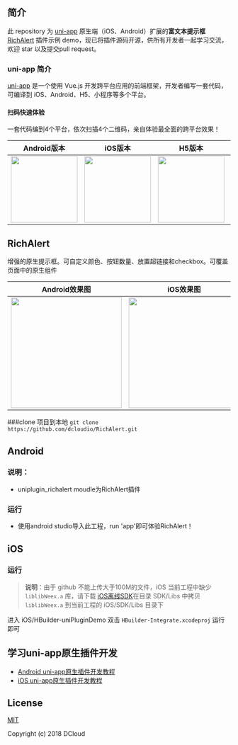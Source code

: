 ## 简介
此 repository 为 [uni-app](https://uniapp.dcloud.io/) 原生端（iOS、Android）扩展的**富文本提示框** [RichAlert](http://ext.dcloud.net.cn/plugin?id=36) 插件示例 demo，现已将插件源码开源，供所有开发者一起学习交流，欢迎 star 以及提交pull request。

### uni-app 简介

[uni-app](https://uniapp.dcloud.io/) 是一个使用 Vue.js 开发跨平台应用的前端框架，开发者编写一套代码，可编译到 iOS、Android、H5、小程序等多个平台。

#### 扫码快速体验
一套代码编到4个平台，依次扫描4个二维码，亲自体验最全面的跨平台效果！

Android版本|iOS版本|H5版本|微信小程序版本
--------- |-------|-----|------------
<img src="https://img-cdn-qiniu.dcloud.net.cn/uniapp/doc/uni-android.png" width="150" height="150"/>|<img src="https://img-cdn-qiniu.dcloud.net.cn/uniapp/doc/uni-ios.png" width="150" height="150"/>|<img src="https://img-cdn-qiniu.dcloud.net.cn/uniapp/doc/uni-h5.png" width="150" height="150"/>|<img src="https://img.cdn.aliyun.dcloud.net.cn/guide/uniapp/gh_33446d7f7a26_430.jpg" width="150" height="150"/>|



## RichAlert
增强的原生提示框。可自定义颜色、按钮数量、放置超链接和checkbox。可覆盖页面中的原生组件

Android效果图|iOS效果图
----|----|
<img src="https://github.com/dcloudio/RichAlert/blob/master/imgs/android.png?raw=true" width="250" height=""/>|<img src="https://github.com/dcloudio/RichAlert/blob/master/imgs/IMG_7052.PNG?raw=true" width="250" height=""/>


###clone 项目到本地
`git clone https://github.com/dcloudio/RichAlert.git`


## Android

### 说明：
 + uniplugin_richalert moudle为RichAlert插件
 
### 运行
 + 使用android studio导入此工程，run 'app'即可体验RichAlert！


## iOS
### 运行
> **说明**：由于 github 不能上传大于100M的文件，iOS 当前工程中缺少 `liblibWeex.a` 库，请下载 [iOS离线SDK](http://ask.dcloud.net.cn/docs/#//ask.dcloud.net.cn/article/103)在目录 SDK/Libs 中拷贝 `liblibWeex.a` 到当前工程的 iOS/SDK/Libs 目录下

进入 iOS/HBuilder-uniPluginDemo 双击 `HBuilder-Integrate.xcodeproj` 运行即可


## 学习uni-app原生插件开发
 + [Android uni-app原生插件开发教程](https://ask.dcloud.net.cn/article/35416)
 + [iOS uni-app原生插件开发教程](https://ask.dcloud.net.cn/article/35415)

## License

[MIT](https://opensource.org/licenses/MIT)

Copyright (c) 2018 DCloud